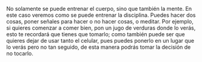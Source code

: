 No solamente se puede entrenar el cuerpo, sino que también la mente. En este caso veremos como se puede entrenar la disciplina. Puedes hacer dos cosas, poner señales para hacer o no hacer cosas, o meditar. Por ejemplo, si quieres comenzar a comer bien, pon un jugo de verduras donde lo verás, esto te recordará que tienes que tomarlo; como también puede ser que quieres dejar de usar tanto el celular, pues puedes ponerlo en un lugar que lo verás pero no tan seguido, de esta manera podrás tomar la decisión de no tocarlo. 